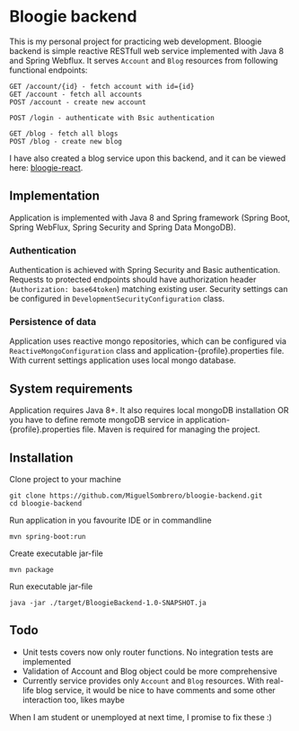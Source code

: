 # Bloogie backend

This is my personal project for practicing web development. Bloogie backend is simple reactive RESTfull web service implemented with Java 8 and Spring Webflux. It serves `Account` and `Blog` resources from following functional endpoints:

    GET /account/{id} - fetch account with id={id}
    GET /account - fetch all accounts
    POST /account - create new account

    POST /login - authenticate with Bsic authentication

    GET /blog - fetch all blogs
    POST /blog - create new blog

I have also created a blog service upon this backend, and it can be viewed here: [bloogie-react](https://github.com/MiguelSombrero/bloogie-react).

## Implementation

Application is implemented with Java 8 and Spring framework (Spring Boot, Spring WebFlux, Spring Security and Spring Data MongoDB).

### Authentication

Authentication is achieved with Spring Security and Basic authentication. Requests to protected endpoints should have authorization header (`Authorization: base64token`) matching existing user. Security settings can be configured in `DevelopmentSecurityConfiguration` class.

### Persistence of data

Application uses reactive mongo repositories, which can be configured via `ReactiveMongoConfiguration` class and application-{profile}.properties file. With current settings application uses local mongo database.

## System requirements

Application requires Java 8+. It also requires local mongoDB installation OR you have to define remote mongoDB service in application-{profile}.properties file. Maven is required for managing the project.

## Installation

Clone project to your machine

    git clone https://github.com/MiguelSombrero/bloogie-backend.git
    cd bloogie-backend

Run application in you favourite IDE or in commandline

    mvn spring-boot:run

Create executable jar-file

    mvn package

Run executable jar-file

    java -jar ./target/BloogieBackend-1.0-SNAPSHOT.ja


## Todo

- Unit tests covers now only router functions. No integration tests are implemented
- Validation of Account and Blog object could be more comprehensive
- Currently service provides only `Account` and `Blog` resources. With real-life blog service, it would be nice to have comments and some other interaction too, likes maybe

When I am student or unemployed at next time, I promise to fix these :)